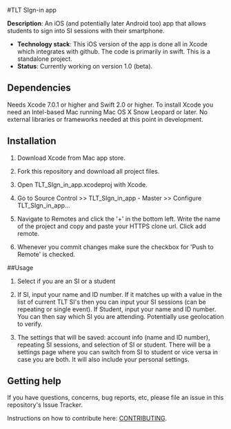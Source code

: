 #TLT SIgn-in app

**Description**:  An iOS (and potentially later Android too) app that allows students to sign into SI sessions with their smartphone.

- **Technology stack**: This iOS version of the app is done all in Xcode which integrates with github. The code is primarily in swift. This is a standalone project.
- **Status**:  Currently working on version 1.0 (beta).

## Dependencies

Needs Xcode 7.0.1 or higher and Swift 2.0 or higher. To install Xcode you need an Intel-based Mac running Mac OS X Snow Leopard or later. No external libraries or frameworks needed at this point in development.

## Installation

1. Download Xcode from Mac app store.

2. Fork this repository and download all project files.

3. Open TLT_SIgn_in_app.xcodeproj with Xcode.

4. Go to Source Control >> TLT_SIgn_in_app - Master >> Configure TLT_SIgn_in_app...

5. Navigate to Remotes and click the '+' in the bottom left. Write the name of the project and copy and paste your HTTPS clone url. Click add remote.

6. Whenever you commit changes make sure the checkbox for 'Push to Remote' is checked.

##Usage

1. Select if you are an SI or a student

2. If SI, input your name and ID number. If it matches up with a value in the list of current TLT SI's then you can input your SI sessions (can be repeating or single event).
If Student, input your name and ID number. You can then say which SI you are attending. 
Potentially use geolocation to verify.

3. The settings that will be saved: account info (name and ID number), repeating SI sessions, and selection of SI or student. There will be a settings page where you can switch from SI to student or vice versa in case you are both. It will also include your personal settings.

## Getting help

If you have questions, concerns, bug reports, etc, please file an issue in this repository's Issue Tracker.

Instructions on how to contribute here: [CONTRIBUTING](CONTRIBUTING.md).

